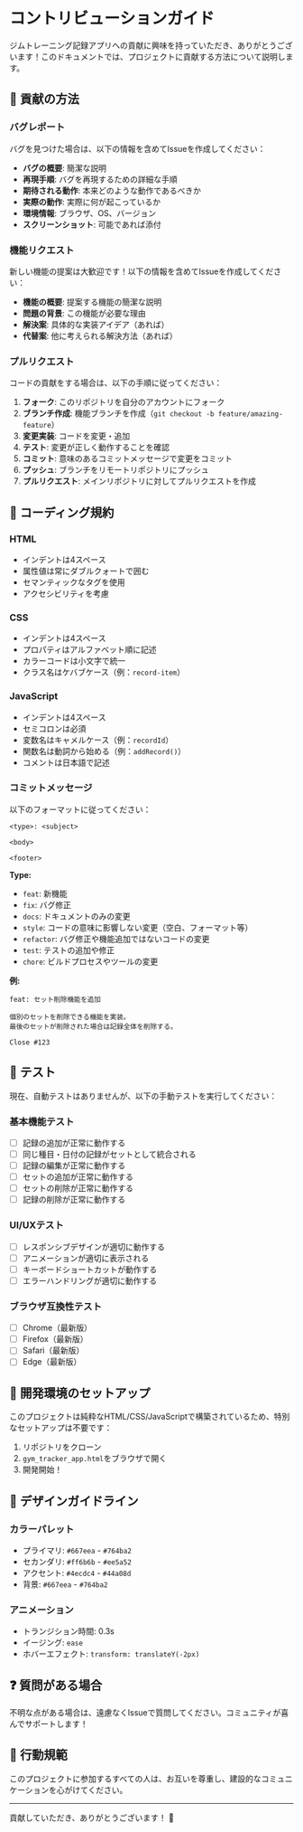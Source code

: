 # コントリビューションガイド

ジムトレーニング記録アプリへの貢献に興味を持っていただき、ありがとうございます！このドキュメントでは、プロジェクトに貢献する方法について説明します。

## 🤝 貢献の方法

### バグレポート

バグを見つけた場合は、以下の情報を含めてIssueを作成してください：

- **バグの概要**: 簡潔な説明
- **再現手順**: バグを再現するための詳細な手順
- **期待される動作**: 本来どのような動作であるべきか
- **実際の動作**: 実際に何が起こっているか
- **環境情報**: ブラウザ、OS、バージョン
- **スクリーンショット**: 可能であれば添付

### 機能リクエスト

新しい機能の提案は大歓迎です！以下の情報を含めてIssueを作成してください：

- **機能の概要**: 提案する機能の簡潔な説明
- **問題の背景**: この機能が必要な理由
- **解決案**: 具体的な実装アイデア（あれば）
- **代替案**: 他に考えられる解決方法（あれば）

### プルリクエスト

コードの貢献をする場合は、以下の手順に従ってください：

1. **フォーク**: このリポジトリを自分のアカウントにフォーク
2. **ブランチ作成**: 機能ブランチを作成（`git checkout -b feature/amazing-feature`）
3. **変更実装**: コードを変更・追加
4. **テスト**: 変更が正しく動作することを確認
5. **コミット**: 意味のあるコミットメッセージで変更をコミット
6. **プッシュ**: ブランチをリモートリポジトリにプッシュ
7. **プルリクエスト**: メインリポジトリに対してプルリクエストを作成

## 📝 コーディング規約

### HTML
- インデントは4スペース
- 属性値は常にダブルクォートで囲む
- セマンティックなタグを使用
- アクセシビリティを考慮

### CSS
- インデントは4スペース
- プロパティはアルファベット順に記述
- カラーコードは小文字で統一
- クラス名はケバブケース（例：`record-item`）

### JavaScript
- インデントは4スペース
- セミコロンは必須
- 変数名はキャメルケース（例：`recordId`）
- 関数名は動詞から始める（例：`addRecord()`）
- コメントは日本語で記述

### コミットメッセージ

以下のフォーマットに従ってください：

```
<type>: <subject>

<body>

<footer>
```

**Type:**
- `feat`: 新機能
- `fix`: バグ修正
- `docs`: ドキュメントのみの変更
- `style`: コードの意味に影響しない変更（空白、フォーマット等）
- `refactor`: バグ修正や機能追加ではないコードの変更
- `test`: テストの追加や修正
- `chore`: ビルドプロセスやツールの変更

**例:**
```
feat: セット削除機能を追加

個別のセットを削除できる機能を実装。
最後のセットが削除された場合は記録全体を削除する。

Close #123
```

## 🧪 テスト

現在、自動テストはありませんが、以下の手動テストを実行してください：

### 基本機能テスト
- [ ] 記録の追加が正常に動作する
- [ ] 同じ種目・日付の記録がセットとして統合される
- [ ] 記録の編集が正常に動作する
- [ ] セットの追加が正常に動作する
- [ ] セットの削除が正常に動作する
- [ ] 記録の削除が正常に動作する

### UI/UXテスト
- [ ] レスポンシブデザインが適切に動作する
- [ ] アニメーションが適切に表示される
- [ ] キーボードショートカットが動作する
- [ ] エラーハンドリングが適切に動作する

### ブラウザ互換性テスト
- [ ] Chrome（最新版）
- [ ] Firefox（最新版）
- [ ] Safari（最新版）
- [ ] Edge（最新版）

## 📖 開発環境のセットアップ

このプロジェクトは純粋なHTML/CSS/JavaScriptで構築されているため、特別なセットアップは不要です：

1. リポジトリをクローン
2. `gym_tracker_app.html`をブラウザで開く
3. 開発開始！

## 🎨 デザインガイドライン

### カラーパレット
- プライマリ: `#667eea` - `#764ba2`
- セカンダリ: `#ff6b6b` - `#ee5a52`
- アクセント: `#4ecdc4` - `#44a08d`
- 背景: `#667eea` - `#764ba2`

### アニメーション
- トランジション時間: 0.3s
- イージング: `ease`
- ホバーエフェクト: `transform: translateY(-2px)`

## ❓ 質問がある場合

不明な点がある場合は、遠慮なくIssueで質問してください。コミュニティが喜んでサポートします！

## 📄 行動規範

このプロジェクトに参加するすべての人は、お互いを尊重し、建設的なコミュニケーションを心がけてください。

---

貢献していただき、ありがとうございます！ 🙏